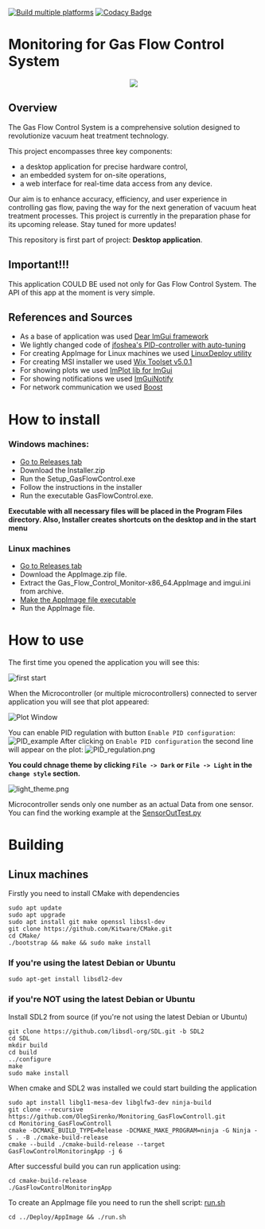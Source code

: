 [//]: # ([![Linux Build]&#40;https://github.com/OlegSirenko/Monitoring_GasFlowControll/actions/workflows/cmake-single-platform.yml/badge.svg?event=push&#41;]&#40;https://github.com/OlegSirenko/Monitoring_GasFlowControll/actions/workflows/cmake-single-platform.yml&#41;)

[//]: # ([![Windows build]&#40;https://github.com/OlegSirenko/Monitoring_GasFlowControll/actions/workflows/cmake-single-platform-win.yml/badge.svg?event=push&#41;]&#40;https://github.com/OlegSirenko/Monitoring_GasFlowControll/actions/workflows/cmake-single-platform-win.yml&#41;)

[![Build multiple platforms](https://github.com/OlegSirenko/Monitoring_GasFlowControll/actions/workflows/cmake-multi-platform.yml/badge.svg?branch=main&event=push)](https://github.com/OlegSirenko/Monitoring_GasFlowControll/actions/workflows/cmake-multi-platform.yml)
[![Codacy Badge](https://app.codacy.com/project/badge/Grade/391580fb08f241dc841264d4c2812af6)](https://app.codacy.com/gh/OlegSirenko/Monitoring_GasFlowControl/dashboard?utm_source=gh&utm_medium=referral&utm_content=&utm_campaign=Badge_grade)
# Monitoring for Gas Flow Control System

<p align="center">
    <img src="resources/new_icon.png">
</p>

## Overview

The Gas Flow Control System is a comprehensive solution
designed to revolutionize vacuum heat treatment technology.

This project encompasses three key components:
* a desktop application for precise hardware control,
* an embedded system for on-site operations,
* a web interface for real-time data access from any device.

Our aim is to enhance accuracy, efficiency, and user experience
in controlling gas flow, paving the way for the next generation
of vacuum heat treatment processes.
This project is currently in the preparation phase for its
upcoming release. Stay tuned for more updates!

This repository is first part of project: **Desktop application**.
 
## Important!!!

This application COULD BE used not only for Gas Flow Control System.
The API of this app at the moment is very simple.

## References and Sources

* As a base of application was used [Dear ImGui framework](https://github.com/ocornut/imgui)
* We lightly changed code of [jfoshea's PID-controller with auto-tuning](https://github.com/jfoshea/PID-Controller)
* For creating AppImage for Linux machines we used [LinuxDeploy utility](https://github.com/linuxdeploy/linuxdeploy)
* For creating MSI installer we used [Wix Toolset v5.0.1](https://github.com/wixtoolset/wix)
* For showing plots we used [ImPlot lib for ImGui](https://github.com/epezent/implot)
* For showing notifications we used [ImGuiNotify](https://github.com/TyomaVader/ImGuiNotify)
* For network communication we used [Boost](https://github.com/boostorg/boost)

# How to install

### Windows machines:

* [Go to Releases tab](https://github.com/OlegSirenko/Monitoring_GasFlowControll/releases)
* Download the Installer.zip
* Run the Setup_GasFlowControl.exe
* Follow the instructions in the installer
* Run the executable GasFlowControl.exe. 

**Executable with all necessary files will be placed in the Program Files directory. 
Also, Installer creates shortcuts on the desktop and in the start menu**     

### Linux machines

* [Go to Releases tab](https://github.com/OlegSirenko/Monitoring_GasFlowControll/releases)
* Download the AppImage.zip file.
* Extract the Gas_Flow_Control_Monitor-x86_64.AppImage and imgui.ini from archive. 
* [Make the AppImage file executable](https://docs.appimage.org/introduction/quickstart.html)
* Run the AppImage file.

# How to use

The first time you opened the application you will see this:

![first start](resources/README_IMGS/first_start.png)

When the Microcontroller (or multiple microcontrollers) connected to server application you will see that plot appeared:

![Plot Window](resources/README_IMGS/plots.png)

You can enable PID regulation with button `Enable PID configuration`:
![PID_example](resources/README_IMGS/Show_pid_button.png)
After clicking on `Enable PID configuration` the second line will appear on the plot:
![PID_regulation.png](resources/README_IMGS/PID_regulation.png)


**You could chnage theme by clicking `File -> Dark` or `File -> Light` in the `change style` section.**  

![light_theme.png](resources/README_IMGS/light_theme.png)

Microcontroller sends only one number as an actual Data from one sensor.
You can find the working example at the [SensorOutTest.py](Tests/Pid_regulator_test/SensorOutTest.py)


# Building

## Linux machines

Firstly you need to install CMake with dependencies
```shell
sudo apt update 
sudo apt upgrade
sudo apt install git make openssl libssl-dev 
git clone https://github.com/Kitware/CMake.git
cd CMake/
./bootstrap && make && sudo make install
```

### If you're using the latest Debian or Ubuntu

```shell
sudo apt-get install libsdl2-dev
```

### if you're NOT using the latest Debian or Ubuntu

Install SDL2 from source (if you're not using the latest Debian or Ubuntu)
```shell
git clone https://github.com/libsdl-org/SDL.git -b SDL2
cd SDL
mkdir build
cd build
../configure
make
sudo make install
```

When cmake and SDL2 was installed we could start building the application

```shell
sudo apt install libgl1-mesa-dev libglfw3-dev ninja-build  
git clone --recursive https://github.com/OlegSirenko/Monitoring_GasFlowControll.git 
cd Monitoring_GasFlowControll
cmake -DCMAKE_BUILD_TYPE=Release -DCMAKE_MAKE_PROGRAM=ninja -G Ninja -S . -B ./cmake-build-release
cmake --build ./cmake-build-release --target GasFlowControlMonitoringApp -j 6
```

After successful build you can run application using:
```shell
cd cmake-build-release 
./GasFlowControlMonitoringApp
```

To create an AppImage file you need to run the shell script: [run.sh](Deploy/AppImage/run.sh)
```shell
cd ../Deploy/AppImage && ./run.sh
```